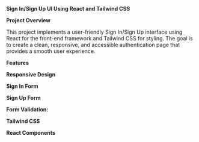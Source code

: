 **Sign In/Sign Up UI Using React and Tailwind CSS**


**Project Overview**

This project implements a user-friendly Sign In/Sign Up interface using React for the front-end framework and Tailwind CSS for styling. The goal is to create a clean, responsive, and accessible authentication page that provides a smooth user experience.


**Features**

**Responsive Design**

**Sign In Form**

**Sign Up Form**

**Form Validation:**

**Tailwind CSS**

**React Components**
